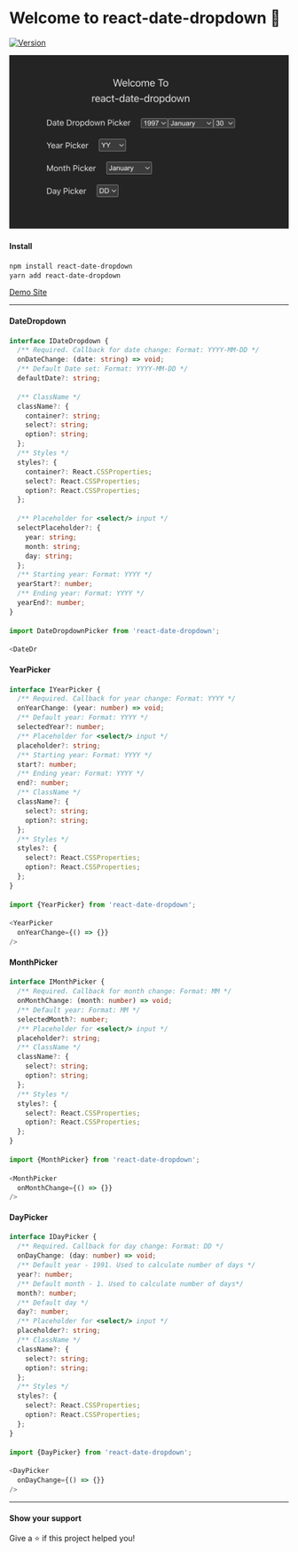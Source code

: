 # Welcome to react-date-dropdown 👋

[![Version](https://img.shields.io/npm/v/react-date-dropdown.svg)](https://www.npmjs.com/package/react-date-dropdown)

![Image](screenshot.png)

#### Install

```sh
npm install react-date-dropdown
yarn add react-date-dropdown
```
[Demo Site](https://react-date-dropdown.vercel.app/?path=/docs/introduction--docs)

---

#### DateDropdown
```ts
interface IDateDropdown {
  /** Required. Callback for date change: Format: YYYY-MM-DD */
  onDateChange: (date: string) => void;
  /** Default Date set: Format: YYYY-MM-DD */
  defaultDate?: string;

  /** ClassName */
  className?: {
    container?: string;
    select?: string;
    option?: string;
  };
  /** Styles */
  styles?: {
    container?: React.CSSProperties;
    select?: React.CSSProperties;
    option?: React.CSSProperties;
  };

  /** Placeholder for <select/> input */
  selectPlaceholder?: {
    year: string;
    month: string;
    day: string;
  };
  /** Starting year: Format: YYYY */
  yearStart?: number;
  /** Ending year: Format: YYYY */
  yearEnd?: number;
}

import DateDropdownPicker from 'react-date-dropdown';

<DateDr
```
#### YearPicker
```ts
interface IYearPicker {
  /** Required. Callback for year change: Format: YYYY */
  onYearChange: (year: number) => void;
  /** Default year: Format: YYYY */
  selectedYear?: number;
  /** Placeholder for <select/> input */
  placeholder?: string;
  /** Starting year: Format: YYYY */
  start?: number;
  /** Ending year: Format: YYYY */
  end?: number;
  /** ClassName */
  className?: {
    select?: string;
    option?: string;
  };
  /** Styles */
  styles?: {
    select?: React.CSSProperties;
    option?: React.CSSProperties;
  };
}

import {YearPicker} from 'react-date-dropdown';

<YearPicker
  onYearChange={() => {}}
/>
```

#### MonthPicker
```ts
interface IMonthPicker {
  /** Required. Callback for month change: Format: MM */
  onMonthChange: (month: number) => void;
  /** Default year: Format: MM */
  selectedMonth?: number;
  /** Placeholder for <select/> input */
  placeholder?: string;
  /** ClassName */
  className?: {
    select?: string;
    option?: string;
  };
  /** Styles */
  styles?: {
    select?: React.CSSProperties;
    option?: React.CSSProperties;
  };
}

import {MonthPicker} from 'react-date-dropdown';

<MonthPicker
  onMonthChange={() => {}}
/>
```

#### DayPicker
```ts
interface IDayPicker {
  /** Required. Callback for day change: Format: DD */
  onDayChange: (day: number) => void;
  /** Default year - 1991. Used to calculate number of days */
  year?: number;
  /** Default month - 1. Used to calculate number of days*/
  month?: number;
  /** Default day */
  day?: number;
  /** Placeholder for <select/> input */
  placeholder?: string;
  /** ClassName */
  className?: {
    select?: string;
    option?: string;
  };
  /** Styles */
  styles?: {
    select?: React.CSSProperties;
    option?: React.CSSProperties;
  };
}

import {DayPicker} from 'react-date-dropdown';

<DayPicker
  onDayChange={() => {}}
/>
```
---
#### Show your support

Give a ⭐️ if this project helped you!
